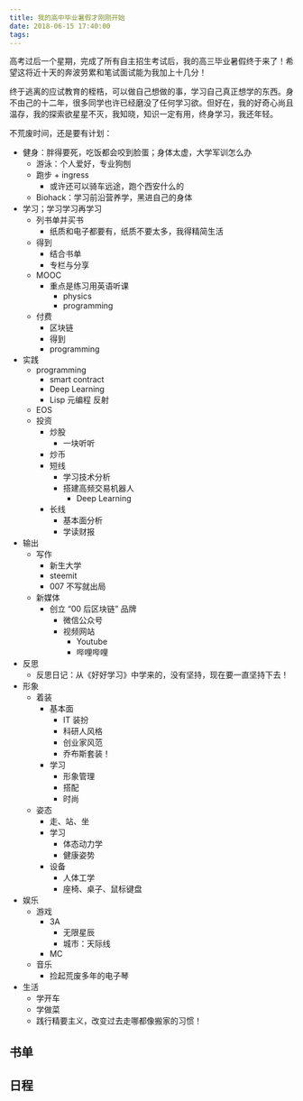 ```yaml
---
title: 我的高中毕业暑假才刚刚开始
date: 2018-06-15 17:40:00
tags:
---
```


高考过后一个星期，完成了所有自主招生考试后，我的高三毕业暑假终于来了！希望这将近十天的奔波劳累和笔试面试能为我加上十几分！

终于逃离的应试教育的桎梏，可以做自己想做的事，学习自己真正想学的东西。身不由己的十二年，很多同学也许已经磨没了任何学习欲。但好在，我的好奇心尚且温存，我的探索欲星星不灭，我知晓，知识一定有用，终身学习，我还年轻。

<!-- more -->

不荒废时间，还是要有计划：

- 健身：胖得要死，吃饭都会咬到脸蛋；身体太虚，大学军训怎么办
  - 游泳：个人爱好，专业狗刨
  - 跑步 + ingress
    - 或许还可以骑车远途，跑个西安什么的
  - Biohack：学习前沿营养学，黑进自己的身体
- 学习；学习学习再学习
  - 列书单并买书
    - 纸质和电子都要有，纸质不要太多，我得精简生活
  - 得到
    - 结合书单
    - 专栏与分享
  - MOOC
    - 重点是练习用英语听课
      - physics
      - programming
  - 付费
    - 区块链
    - 得到
    - programming
- 实践
  - programming
    - smart contract
    - Deep Learning
    - Lisp 元编程 反射
  - EOS
  - 投资
    - 炒股
      - 一块听听
    - 炒币
    - 短线
      - 学习技术分析
      - 搭建高频交易机器人
        - Deep Learning
    - 长线
      - 基本面分析
      - 学读财报
- 输出
  - 写作
    - 新生大学
    - steemit
    - 007 不写就出局
  - 新媒体
    - 创立 “00 后区块链” 品牌
      - 微信公众号
      - 视频网站
        - Youtube
        - 哔哩哔哩
- 反思
  - 反思日记：从《好好学习》中学来的，没有坚持，现在要一直坚持下去！
- 形象
  - 着装
    - 基本面
      - IT 装扮
      - 科研人风格
      - 创业家风范
      - 乔布斯套装！
    - 学习
      - 形象管理
      - 搭配
      - 时尚
  - 姿态
    - 走、站、坐
    - 学习
      - 体态动力学
      - 健康姿势
    - 设备
      - 人体工学
      - 座椅、桌子、鼠标键盘
- 娱乐
  - 游戏
    - 3A
      - 无限星辰
      - 城市：天际线
    - MC
  - 音乐
    - 捡起荒废多年的电子琴
- 生活
  - 学开车
  - 学做菜
  - 践行精要主义，改变过去走哪都像搬家的习惯！

## 书单

## 日程
